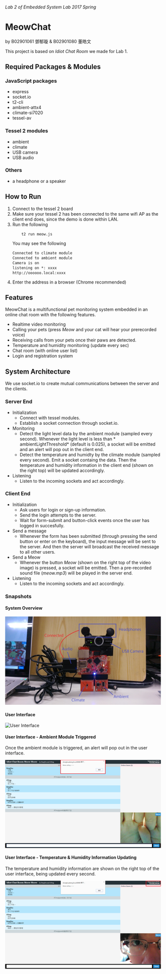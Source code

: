 ######  Lab 2 of Embedded System Lab 2017 Spring
# MeowChat 
by B02901061 鄧郁璇 & B02901080 董皓文

This project is based on *Idiot Chat Room* we made for Lab 1.

## Required Packages & Modules

### JavaScript packages
* express
* socket.io
* t2-cli
* ambient-attx4
* climate-si7020
* tessel-av

### Tessel 2 modules
* ambient
* climate
* USB camera
* USB audio

### Others
* a headphone or a speaker

## How to Run

1. Connect to the tessel 2 board
2. Make sure your tessel 2 has been connected to the same wifi AP as the client end does, since the demo is done within LAN.
3. Run the following
    ```
        t2 run meow.js
    ```
    You may see the following
    ```
    Connected to climate module
    Connected to ambient module
    Camera is on
    listening on *: xxxx
    http://oooooo.local:xxxx
    ```
4. Enter the address in a browser (Chrome recommended)

## Features
MeowChat is a multifunctional pet monitoring system embedded in an online chat room with the following features.
* Realtime video monitoring
* Calling your pets (press *Meow* and your cat will hear your prerecorded voice)
* Receiving calls from your pets once their paws are detected. 
* Temperature and humidity monitoring (update every sec)
* Chat room (with online user list)
* Login and registration system

## System Architecture

We use socket.io to create mutual communications between the server and the clients.

### Server End
* Initialization
    * Connect with tessel modules.
    * Establish a socket connection through socket.io.
* Monitoring
    * Detect the light level data by the ambient module (sampled every second). Whenever the light level is less than * ambientLightThreshold* (default is 0.025), a socket will be emitted and an alert will pop out in the client end.
    * Detect the temperature and humidty by the climate module (sampled every second). Emit a socket containg the data. Then the temperature and humidity information in the client end (shown on the right top) will be updated accordingly.
* Listening
    *  Listen to the incoming sockets and act accordingly.

### Client End
* Initialization
    * Ask users for login or sign-up information.
    * Send the login attempts to the server.
    * Wait for form-submit and button-click events once the user has logged in succesfully.
* Send a message
    *  Whenever the form has been submitted (through pressing the send button or enter on the keyboard), the input message will be sent to the server.  And then the server will broadcast the received message to all other users. 
* Send a Meow
    * Whenever the button *Meow* (shown on the right top of the video image) is pressed, a socket will be emitted. Then a pre-recorded sound file (*meow.mp3*) will be played in the server end.
* Listening
    *  Listen to the incoming sockets and act accordingly.
	 
### Snapshots
#### System Overview

![IMAG-system](https://github.com/salu133445/Embedded2017/blob/master/hw2/snapshot/IMAG1887.jpg)

#### User Interface

![User Interface](https://github.com/salu133445/Embedded2017/blob/master/hw2/snapshot/UI.png)

#### User Interface - Ambient Module Triggered

Once the ambient module is triggered, an alert will pop out in the user interface. 

![UI-Ambient](https://github.com/salu133445/Embedded2017/blob/master/hw2/snapshot/UI-Ambient.png)

#### User Interface - Temperature & Humidity Information Updating

The temperature and humidity information are shown on the right top of the user interface, being updated every second.

![UI-Climate](https://github.com/salu133445/Embedded2017/blob/master/hw2/snapshot/UI-Climate.png)
